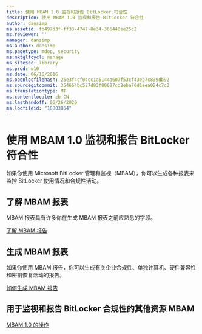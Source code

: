 ```yaml
---
title: 使用 MBAM 1.0 监视和报告 BitLocker 符合性
description: 使用 MBAM 1.0 监视和报告 BitLocker 符合性
author: dansimp
ms.assetid: fb497d3f-ff33-4747-8e34-366440ee25c2
ms.reviewer: ''
manager: dansimp
ms.author: dansimp
ms.pagetype: mdop, security
ms.mktglfcycl: manage
ms.sitesec: library
ms.prod: w10
ms.date: 06/16/2016
ms.openlocfilehash: 25e3f4cf04cc1a5144a607f53cf43eb7c839db92
ms.sourcegitcommit: 354664bc527d93f80687cd2eba70d1eea024c7c3
ms.translationtype: MT
ms.contentlocale: zh-CN
ms.lasthandoff: 06/26/2020
ms.locfileid: "10803864"
---
```

# 使用 MBAM 1.0 监视和报告 BitLocker 符合性


如果你使用 Microsoft BitLocker 管理和监视（MBAM），你可以生成各种报表来监控 BitLocker 使用情况和合规性活动。

## 了解 MBAM 报表


MBAM 报表具有许多你在生成 MBAM 报表之前应熟悉的字段。

[了解 MBAM 报告](understanding-mbam-reports-mbam-1.md)

## 生成 MBAM 报表


如果你使用 MBAM 报告，你可以生成有关企业合规性、单独计算机、硬件兼容性和密钥恢复活动的报告。

[如何生成 MBAM 报告](how-to-generate-mbam-reports-mbam-1.md)

## 用于监视和报告 BitLocker 合规性的其他资源 MBAM


[MBAM 1.0 的操作](operations-for-mbam-10.md)

 

 





